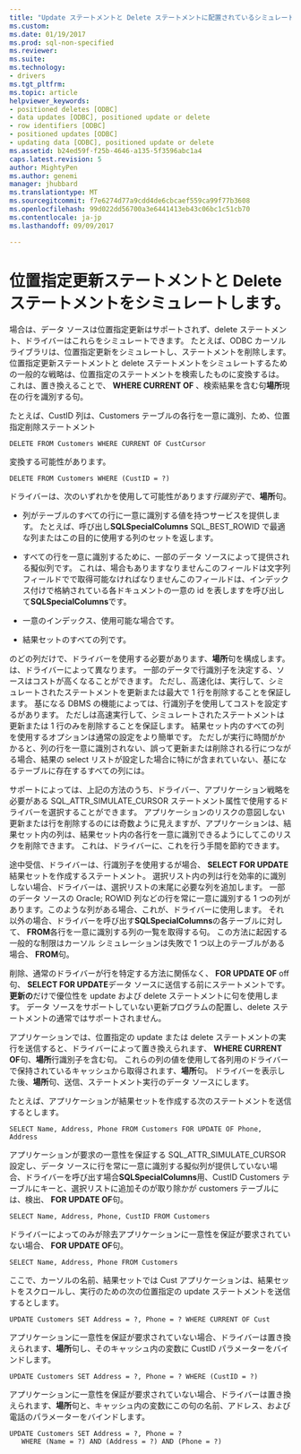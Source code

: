 ```yaml
---
title: "Update ステートメントと Delete ステートメントに配置されているシミュレート |Microsoft ドキュメント"
ms.custom: 
ms.date: 01/19/2017
ms.prod: sql-non-specified
ms.reviewer: 
ms.suite: 
ms.technology:
- drivers
ms.tgt_pltfrm: 
ms.topic: article
helpviewer_keywords:
- positioned deletes [ODBC]
- data updates [ODBC], positioned update or delete
- row identifiers [ODBC]
- positioned updates [ODBC]
- updating data [ODBC], positioned update or delete
ms.assetid: b24ed59f-f25b-4646-a135-5f3596abc1a4
caps.latest.revision: 5
author: MightyPen
ms.author: genemi
manager: jhubbard
ms.translationtype: MT
ms.sourcegitcommit: f7e6274d77a9cdd4de6cbcaef559ca99f77b3608
ms.openlocfilehash: 99d022dd56700a3e6441413eb43c06bc1c51cb70
ms.contentlocale: ja-jp
ms.lasthandoff: 09/09/2017

---
```

# <a name="simulating-positioned-update-and-delete-statements"></a>位置指定更新ステートメントと Delete ステートメントをシミュレートします。
場合は、データ ソースは位置指定更新はサポートされず、delete ステートメント、ドライバーはこれらをシミュレートできます。 たとえば、ODBC カーソル ライブラリは、位置指定更新をシミュレートし、ステートメントを削除します。 位置指定更新ステートメントと delete ステートメントをシミュレートするための一般的な戦略は、位置指定のステートメントを検索したものに変換するは。 これは、置き換えることで、 **WHERE CURRENT OF** 、検索結果を含む句**場所**現在の行を識別する句。  
  
 たとえば、CustID 列は、Customers テーブルの各行を一意に識別、ため、位置指定削除ステートメント  
  
```  
DELETE FROM Customers WHERE CURRENT OF CustCursor  
```  
  
 変換する可能性があります。  
  
```  
DELETE FROM Customers WHERE (CustID = ?)  
```  
  
 ドライバーは、次のいずれかを使用して可能性があります*行識別子*で、**場所**句。  
  
-   列がテーブルのすべての行に一意に識別する値を持つサービスを提供します。 たとえば、呼び出し**SQLSpecialColumns** SQL_BEST_ROWID で最適な列またはこの目的に使用する列のセットを返します。  
  
-   すべての行を一意に識別するために、一部のデータ ソースによって提供される擬似列です。 これは、場合もありますなりませんこのフィールドは文字列フィールドでで取得可能なければなりませんこのフィールドは、インデックス付けで格納されている各ドキュメントの一意の id を表しますを呼び出して**SQLSpecialColumns**です。  
  
-   一意のインデックス、使用可能な場合です。  
  
-   結果セットのすべての列です。  
  
 のどの列だけで、ドライバーを使用する必要があります、**場所**句を構成します。 は、ドライバーによって異なります。 一部のデータで行識別子を決定する、ソースはコストが高くなることができます。 ただし、高速化は、実行して、シミュレートされたステートメントを更新または最大で 1 行を削除することを保証します。 基になる DBMS の機能によっては、行識別子を使用してコストを設定するがあります。 ただしは高速実行して、シミュレートされたステートメントは更新または 1 行のみを削除することを保証します。 結果セット内のすべての列を使用するオプションは通常の設定をより簡単です。 ただしが実行に時間がかかると、列の行を一意に識別されない、誤って更新または削除される行につながる場合、結果の select リストが設定した場合に特にが含まれていない、基になるテーブルに存在するすべての列には。  
  
 サポートによっては、上記の方法のうち、ドライバー、アプリケーション戦略を必要がある SQL_ATTR_SIMULATE_CURSOR ステートメント属性で使用するドライバーを選択することができます。 アプリケーションのリスクの意図しない更新または行を削除するのには奇数ように見えますが、アプリケーションは、結果セット内の列は、結果セット内の各行を一意に識別できるようにしてこのリスクを削除できます。 これは、ドライバーに、これを行う手間を節約できます。  
  
 途中受信、ドライバーは、行識別子を使用するが場合、 **SELECT FOR UPDATE**結果セットを作成するステートメント。 選択リスト内の列は行を効率的に識別しない場合、ドライバーは、選択リストの末尾に必要な列を追加します。 一部のデータ ソースの Oracle; ROWID 列などの行を常に一意に識別する 1 つの列があります。このような列がある場合、これが、ドライバーに使用します。 それ以外の場合、ドライバーを呼び出す**SQLSpecialColumns**の各テーブルに対して、 **FROM**各行を一意に識別する列の一覧を取得する句。 この方法に起因する一般的な制限はカーソル シミュレーションは失敗で 1 つ以上のテーブルがある場合、 **FROM**句。  
  
 削除、通常のドライバーが行を特定する方法に関係なく、 **FOR UPDATE OF** off 句、 **SELECT FOR UPDATE**データ ソースに送信する前にステートメントです。 **更新の**だけで優位性を update および delete ステートメントに句を使用します。 データ ソースをサポートしていない更新プログラムの配置し、delete ステートメントの通常ではサポートされません。  
  
 アプリケーションでは、位置指定の update または delete ステートメントの実行を送信すると、ドライバーによって置き換えられます、 **WHERE CURRENT OF**句、**場所**行識別子を含む句。 これらの列の値を使用して各列用のドライバーで保持されているキャッシュから取得されます、**場所**句。 ドライバーを表示した後、**場所**句、送信、ステートメント実行のデータ ソースにします。  
  
 たとえば、アプリケーションが結果セットを作成する次のステートメントを送信するとします。  
  
```  
SELECT Name, Address, Phone FROM Customers FOR UPDATE OF Phone, Address  
```  
  
 アプリケーションが要求の一意性を保証する SQL_ATTR_SIMULATE_CURSOR 設定し、データ ソースに行を常に一意に識別する擬似列が提供していない場合、ドライバーを呼び出す場合**SQLSpecialColumns**用、CustID Customers テーブルにキーと、選択リストに追加そのが取り除かが customers テーブルには、検出、 **FOR UPDATE OF**句。  
  
```  
SELECT Name, Address, Phone, CustID FROM Customers  
```  
  
 ドライバーによってのみが除去アプリケーションに一意性を保証が要求されていない場合、 **FOR UPDATE OF**句。  
  
```  
SELECT Name, Address, Phone FROM Customers  
```  
  
 ここで、カーソルの名前、結果セットでは Cust アプリケーションは、結果セットをスクロールし、実行のための次の位置指定の update ステートメントを送信するとします。  
  
```  
UPDATE Customers SET Address = ?, Phone = ? WHERE CURRENT OF Cust  
```  
  
 アプリケーションに一意性を保証が要求されていない場合、ドライバーは置き換えられます、**場所**句し、そのキャッシュ内の変数に CustID パラメーターをバインドします。  
  
```  
UPDATE Customers SET Address = ?, Phone = ? WHERE (CustID = ?)  
```  
  
 アプリケーションに一意性を保証が要求されていない場合、ドライバーは置き換えられます、**場所**句と、キャッシュ内の変数にこの句の名前、アドレス、および電話のパラメーターをバインドします。  
  
```  
UPDATE Customers SET Address = ?, Phone = ?  
   WHERE (Name = ?) AND (Address = ?) AND (Phone = ?)  
```
